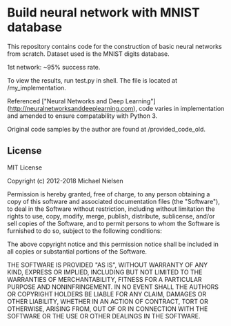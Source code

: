 # Build neural network with MNIST database
This repository contains code for the construction of basic neural networks from scratch. Dataset used is the MNIST digits database.

1st network: ~95% success rate.

To view the results, run test.py in shell. The file is located at /my_implementation.

Referenced ["Neural Networks and Deep Learning"]
(http://neuralnetworksanddeeplearning.com), code varies in implementation and amended to ensure compatability with Python 3.

Original code samples by the author are found at /provided_code_old.


## License

MIT License

Copyright (c) 2012-2018 Michael Nielsen

Permission is hereby granted, free of charge, to any person obtaining
a copy of this software and associated documentation files (the
"Software"), to deal in the Software without restriction, including
without limitation the rights to use, copy, modify, merge, publish,
distribute, sublicense, and/or sell copies of the Software, and to
permit persons to whom the Software is furnished to do so, subject to
the following conditions:

The above copyright notice and this permission notice shall be
included in all copies or substantial portions of the Software.

THE SOFTWARE IS PROVIDED "AS IS", WITHOUT WARRANTY OF ANY KIND,
EXPRESS OR IMPLIED, INCLUDING BUT NOT LIMITED TO THE WARRANTIES OF
MERCHANTABILITY, FITNESS FOR A PARTICULAR PURPOSE AND
NONINFRINGEMENT. IN NO EVENT SHALL THE AUTHORS OR COPYRIGHT HOLDERS BE
LIABLE FOR ANY CLAIM, DAMAGES OR OTHER LIABILITY, WHETHER IN AN ACTION
OF CONTRACT, TORT OR OTHERWISE, ARISING FROM, OUT OF OR IN CONNECTION
WITH THE SOFTWARE OR THE USE OR OTHER DEALINGS IN THE SOFTWARE.
